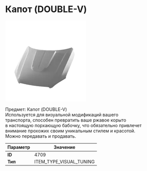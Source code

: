 # Капот (DOUBLE-V)

![Item Image](../img/4709.webp?raw=true)

Предмет: Капот (DOUBLE-V)<br>Используется для визуальной модификаций вашего<br>транспорта, способен превратить ваше ржавое корыто<br>в настоящую порхающую бабочку, что обязательно привлечет<br>внимание прохожих своим уникальным стилем и красотой.<br>Можно передавать и продавать.


| Параметр | Значение |
|----------|----------|
| **ID** | 4709 |
| **Тип** | ITEM_TYPE_VISUAL_TUNING |

